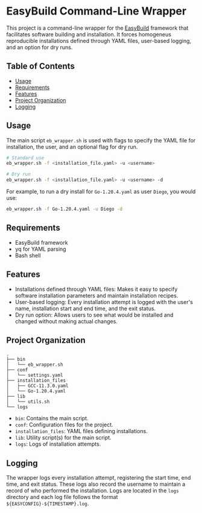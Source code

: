 # EasyBuild Command-Line Wrapper

This project is a command-line wrapper for the [EasyBuild](https://easybuild.io/) framework that facilitates software building and installation. It forces homogeneus reproducible installations defined through YAML files, user-based logging, and an option for dry runs.

## Table of Contents
- [Usage](#usage)
- [Requirements](#requirements)
- [Features](#features)
- [Project Organization](#project-organization)
- [Logging](#logging)

## Usage

The main script `eb_wrapper.sh` is used with flags to specify the YAML file for installation, the user, and an optional flag for dry run.

```bash
# Standard use
eb_wrapper.sh -f <installation_file.yaml> -u <username>

# Dry run
eb_wrapper.sh -f <installation_file.yaml> -u <username> -d
```

For example, to run a dry install for `Go-1.20.4.yaml` as user `Diego`, you would use:

```bash
eb_wrapper.sh -f Go-1.20.4.yaml -u Diego -d
```

## Requirements

- EasyBuild framework
- yq for YAML parsing
- Bash shell

## Features

- Installations defined through YAML files: Makes it easy to specify software installation parameters and maintain installation recipes.
- User-based logging: Every installation attempt is logged with the user's name, installation start and end time, and the exit status.
- Dry run option: Allows users to see what would be installed and changed without making actual changes.

## Project Organization

```
.
├── bin
│   └── eb_wrapper.sh
├── conf
│   └── settings.yaml
├── installation_files
│   ├── GCC-11.3.0.yaml
│   └── Go-1.20.4.yaml
├── lib
│   └── utils.sh
└── logs
```

- `bin`: Contains the main script.
- `conf`: Configuration files for the project.
- `installation_files`: YAML files defining installations.
- `lib`: Utility script(s) for the main script.
- `logs`: Logs of installation attempts.

## Logging

The wrapper logs every installation attempt, registering the start time, end time, and exit status. These logs also record the username to maintain a record of who performed the installation. Logs are located in the `logs` directory and each log file follows the format `${EASYCONFIG}-${TIMESTAMP}.log`.
```

